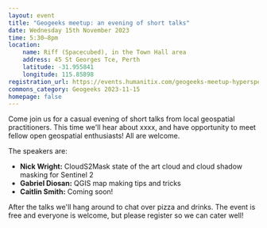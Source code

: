 ```yaml
---
layout: event
title: "Geogeeks meetup: an evening of short talks"
date: Wednesday 15th November 2023
time: 5:30–8pm
location:
    name: Riff (Spacecubed), in the Town Hall area
    address: 45 St Georges Tce, Perth
    latitude: -31.955841
    longitude: 115.85898
registration_url: https://events.humanitix.com/geogeeks-meetup-hyperspectral-data-topological-analyses
commons_category: Geogeeks 2023-11-15
homepage: false
---
```


Come join us for a casual evening of short talks from local geospatial practitioners.
This time we'll hear about xxxx, and have opportunity to meet fellow open geospatial enthusiasts!
All are welcome.

The speakers are:

* **Nick Wright:** CloudS2Mask state of the art cloud and cloud shadow masking for Sentinel 2
* **Gabriel Diosan:** QGIS map making tips and tricks
* **Caitlin Smith:** Coming soon!


After the talks we'll hang around to chat over pizza and drinks. The event is free and everyone is welcome, but please register so we can cater well!


